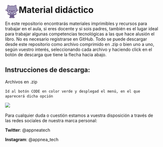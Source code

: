 # Material didáctico <img src="https://github.com/refined-github/refined-github/blob/main/source/icon.png" width="45" align="left">

En este repositorio encontrarás materiales imprimibles y recursos para trabajar en el aula, si eres docente y si sois padres, también es el lugar ideal para trabajar algunas competencias tecnológicas a las que hace alusión el libro. No es necesario registrarse en GitHub. Todo se puede descargar desde este repositorio como archivo comprimido en .zip o bien uno a uno, según vuestro interés, seleccionando cada archivo y haciendo click en el botón de descarga que tiene la flecha hacia abajo.

## Instrucciones de descarga:

Archivos en .zip 

```
Id al botón CODE en color verde y desplegad el menú, en el que aparecerá dicha opción

```
<img src="https://user-images.githubusercontent.com/19264/86286220-c29e8280-bbee-11ea-8793-fda3d7e3ab3b.png">
<th width="95%">

Para cualquier duda o cuestión estamos a vuestra disposición a través de las redes sociales de nuestra marca personal: 

**Twitter**: @appneatech

**Instagram**: @appnea_tech
